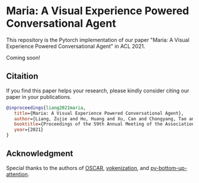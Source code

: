 # Maria: A Visual Experience Powered Conversational Agent

This repository is the Pytorch implementation of our paper "Maria: A Visual Experience Powered Conversational Agent" in ACL 2021.

Coming soon!

## Citaition

If you find this paper helps your research, please kindly consider citing our paper in your publications.

```BibTeX
@inproceedings{liang2021maria,
   title={Maria: A Visual Experience Powered Conversational Agent},
   author={Liang, Zujie and Hu, Huang and Xu, Can and Chongyang, Tao and Geng, Xiubo and Chen, Danqi and Liang, Fan and Jiang, Daxin},
   booktitle={Proceedings of the 59th Annual Meeting of the Association for Computational Linguistics (ACL)},
   year={2021}
}
```

## Acknowledgment

Special thanks to the authors of [OSCAR][1], [vokenization][2], and [py-bottom-up-attention][3].


[1]: https://github.com/microsoft/OSCAR
[2]: https://github.com/airsplay/vokenization
[3]: https://github.com/airsplay/py-bottom-up-attention

